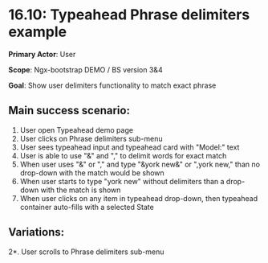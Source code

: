 16.10: Typeahead Phrase delimiters example
====================================
**Primary Actor**: User

**Scope**: Ngx-bootstrap DEMO / BS version 3&4

**Goal**: Show user delimiters functionality to match exact phrase

Main success scenario:
----------------------
1. User open Typeahead demo page
2. User clicks on Phrase delimiters sub-menu
3. User sees typeahead input and typeahead card with "Model:" text
4. User is able to use "&" and "," to delimit words for exact match
5. When user uses "&" or "," and type "&york new&" or ",york new," than no drop-down with the match would be shown
6. When user starts to type "york new" without delimiters than a drop-down with the match is shown
7. When user clicks on any item in typeahead drop-down, then typeahead container auto-fills with a selected State

Variations:
-----------
2*. User scrolls to Phrase delimiters sub-menu
